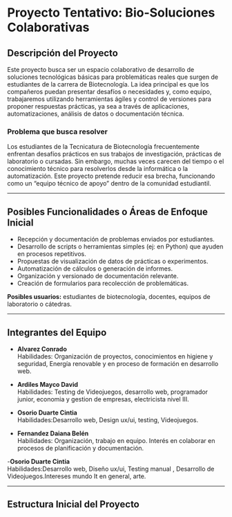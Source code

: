 # Proyecto Tentativo: Bio-Soluciones Colaborativas

## Descripción del Proyecto

Este proyecto busca ser un espacio colaborativo de desarrollo de soluciones tecnológicas básicas para problemáticas reales que surgen de estudiantes de la carrera de Biotecnología. La idea principal es que los compañeros puedan presentar desafíos o necesidades y, como equipo, trabajaremos utilizando herramientas ágiles y control de versiones para proponer respuestas prácticas, ya sea a través de aplicaciones, automatizaciones, análisis de datos o documentación técnica.

### Problema que busca resolver

Los estudiantes de la Tecnicatura de Biotecnología frecuentemente enfrentan desafíos prácticos en sus trabajos de investigación, prácticas de laboratorio o cursadas. Sin embargo, muchas veces carecen del tiempo o el conocimiento técnico para resolverlos desde la informática o la automatización. Este proyecto pretende reducir esa brecha, funcionando como un “equipo técnico de apoyo” dentro de la comunidad estudiantil.

---

## Posibles Funcionalidades o Áreas de Enfoque Inicial

- Recepción y documentación de problemas enviados por estudiantes.
- Desarrollo de scripts o herramientas simples (ej: en Python) que ayuden en procesos repetitivos.
- Propuestas de visualización de datos de prácticas o experimentos.
- Automatización de cálculos o generación de informes.
- Organización y versionado de documentación relevante.
- Creación de formularios para recolección de problemáticas.

**Posibles usuarios:** estudiantes de biotecnología, docentes, equipos de laboratorio o cátedras.

---

## Integrantes del Equipo

- **Alvarez Conrado**  
  Habilidades: Organización de proyectos, conocimientos en higiene y seguridad, Energía renovable y en proceso de formación en desarrollo web.

- **Ardiles Mayco David**  
  Habilidades: Testing de Videojuegos, desarrollo web, programador junior, economia y gestion de empresas, electricista nivel III.
 
 - **Osorio Duarte Cintia**  
  Habilidades:Desarrollo web, Design ux/ui, testing, Videojuegos. 
  
 

- **Fernandez Daiana Belén**  
  Habilidades: Organización, trabajo en equipo. Interés en colaborar en procesos de planificación y documentación.


-**Osorio Duarte Cintia**  
  Habilidades:Desarrollo web, Diseño ux/ui, Testing manual , Desarrollo de Videojuegos.Intereses mundo It en general, arte. 
  


---

## Estructura Inicial del Proyecto

